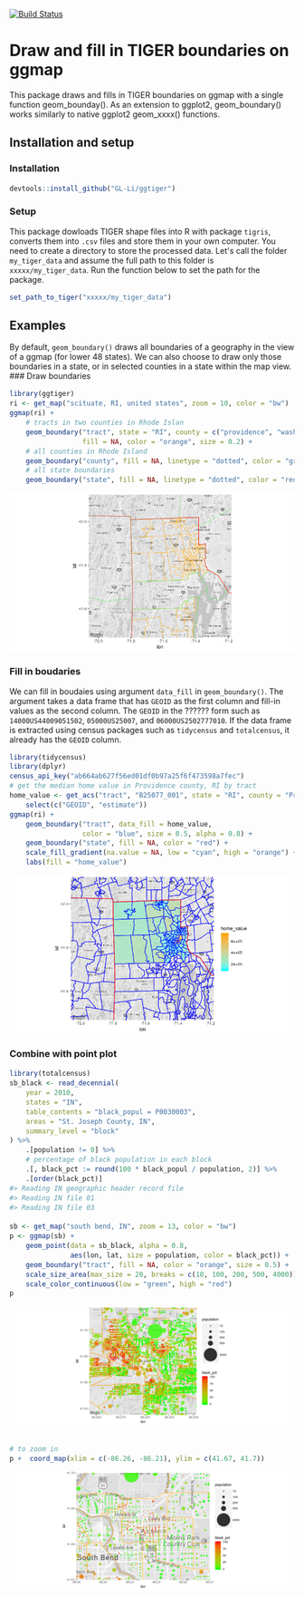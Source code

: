 [![Build Status](https://travis-ci.org/GL-Li/ggtiger.svg?branch=master)](https://travis-ci.org/GL-Li/ggtiger)

Draw and fill in TIGER boundaries on ggmap
==========================================

This package draws and fills in TIGER boundaries on ggmap with a single function geom\_bounday(). As an extension to ggplot2, geom\_boundary() works similarly to native ggplot2 geom\_xxxx() functions.

Installation and setup
----------------------

### Installation

``` r
devtools::install_github("GL-Li/ggtiger")
```

### Setup

This package dowloads TIGER shape files into R with package `tigris`, converts them into `.csv` files and store them in your own computer. You need to create a directory to store the processed data. Let's call the folder `my_tiger_data` and assume the full path to this folder is `xxxxx/my_tiger_data`. Run the function below to set the path for the package.

``` r
set_path_to_tiger("xxxxx/my_tiger_data")
```

Examples
--------

By default, `geom_boundary()` draws all boundaries of a geography in the view of a ggmap (for lower 48 states). We can also choose to draw only those boundaries in a state, or in selected counties in a state within the map view. \#\#\# Draw boundaries

``` r
library(ggtiger)
ri <- get_map("scituate, RI, united states", zoom = 10, color = "bw")
ggmap(ri) +
    # tracts in two counties in Rhode Islan
    geom_boundary("tract", state = "RI", county = c("providence", "washington"),
                  fill = NA, color = "orange", size = 0.2) +
    # all counties in Rhode Island
    geom_boundary("county", fill = NA, linetype = "dotted", color = "green", size = 0.3) +
    # all state boundaries
    geom_boundary("state", fill = NA, linetype = "dotted", color = "red", size = 0.5)
```

![](README-unnamed-chunk-4-1.png)

### Fill in boudaries

We can fill in boudaies using argument `data_fill` in `geom_boundary()`. The argument takes a data frame that has `GEOID` as the first column and fill-in values as the second column. The `GEOID` in the ?????? form such as `14000US44009051502`, `05000US25007`, and `06000US2502777010`. If the data frame is extracted using census packages such as `tidycensus` and `totalcensus`, it already has the `GEOID` column.

``` r
library(tidycensus)
library(dplyr)
census_api_key("ab664ab627f56ed01df0b97a25f6f473598a7fec")
# get the median home value in Providence county, RI by tract
home_value <- get_acs("tract", "B25077_001", state = "RI", county = "Providence") %>%
    select(c("GEOID", "estimate"))
ggmap(ri) +
    geom_boundary("tract", data_fill = home_value, 
                  color = "blue", size = 0.5, alpha = 0.8) +
    geom_boundary("state", fill = NA, color = "red") +
    scale_fill_gradient(na.value = NA, low = "cyan", high = "orange") +
    labs(fill = "home_value")
```

![](README-unnamed-chunk-5-1.png)

### Combine with point plot

``` r
library(totalcensus)
sb_black <- read_decennial(
    year = 2010,
    states = "IN",
    table_contents = "black_popul = P0030003",
    areas = "St. Joseph County, IN",
    summary_level = "block"
) %>% 
    .[population != 0] %>%
    # percentage of black population in each block
    .[, black_pct := round(100 * black_popul / population, 2)] %>%
    .[order(black_pct)]
#> Reading IN geographic header record file
#> Reading IN file 01 
#> Reading IN file 03

sb <- get_map("south bend, IN", zoom = 13, color = "bw")
p <- ggmap(sb) +
    geom_point(data = sb_black, alpha = 0.8,
               aes(lon, lat, size = population, color = black_pct)) +
    geom_boundary("tract", fill = NA, color = "orange", size = 0.5) +
    scale_size_area(max_size = 20, breaks = c(10, 100, 200, 500, 4000)) +
    scale_color_continuous(low = "green", high = "red") 
p
```

![](README-unnamed-chunk-6-1.png)

``` r

# to zoom in
p +  coord_map(xlim = c(-86.26, -86.21), ylim = c(41.67, 41.7))
```

![](README-unnamed-chunk-6-2.png)
